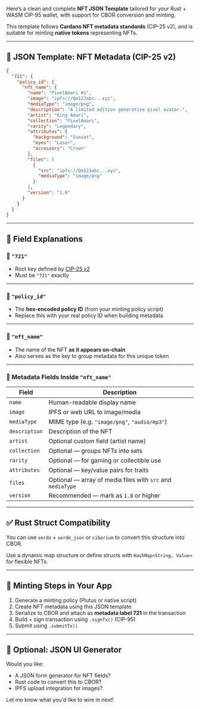 Here’s a clean and complete **NFT JSON Template** tailored for your Rust + WASM CIP-95 wallet, with support for CBOR conversion and minting.

This template follows **Cardano NFT metadata standards** (CIP-25 v2), and is suitable for minting **native tokens** representing NFTs.

---

## 🧾 JSON Template: NFT Metadata (CIP-25 v2)

```json
{
  "721": {
    "policy_id": {
      "nft_name": {
        "name": "PixelAmari #1",
        "image": "ipfs://Qm123abc...xyz",
        "mediaType": "image/png",
        "description": "A limited edition generative pixel avatar.",
        "artist": "King Amari",
        "collection": "PixelAmari",
        "rarity": "Legendary",
        "attributes": {
          "background": "Sunset",
          "eyes": "Laser",
          "accessory": "Crown"
        },
        "files": [
          {
            "src": "ipfs://Qm123abc...xyz",
            "mediaType": "image/png"
          }
        ],
        "version": "1.0"
      }
    }
  }
}
```

---

## 🧩 Field Explanations

### 🔹 `"721"`
- Root key defined by [CIP-25 v2](https://cips.cardano.org/cips/cip25/)
- Must be `"721"` exactly

---

### 🔹 `"policy_id"`
- The **hex-encoded policy ID** (from your minting policy script)
- Replace this with your real policy ID when building metadata

---

### 🔹 `"nft_name"`
- The name of the NFT **as it appears on-chain**
- Also serves as the key to group metadata for this unique token

---

### 🔹 Metadata Fields Inside `"nft_name"`

| Field         | Description |
|---------------|-------------|
| `name`        | Human-readable display name |
| `image`       | IPFS or web URL to image/media |
| `mediaType`   | MIME type (e.g. `"image/png"`, `"audio/mp3"`) |
| `description` | Description of the NFT |
| `artist`      | Optional custom field (artist name) |
| `collection`  | Optional — groups NFTs into sets |
| `rarity`      | Optional — for gaming or collectible use |
| `attributes`  | Optional — key/value pairs for traits |
| `files`       | Optional — array of media files with `src` and `mediaType` |
| `version`     | Recommended — mark as `1.0` or higher |

---

## ✅ Rust Struct Compatibility

You can use `serde` + `serde_json` or `ciborium` to convert this structure into CBOR.

Use a dynamic map structure or define structs with `HashMap<String, Value>` for flexible NFTs.

---

## 🧠 Minting Steps in Your App

1. Generate a minting policy (Plutus or native script)
2. Create NFT metadata using this JSON template
3. Serialize to CBOR and attach as **metadata label 721** in the transaction
4. Build + sign transaction using `.signTx()` (CIP-95)
5. Submit using `.submitTx()`

---

## 🧪 Optional: JSON UI Generator

Would you like:
- A JSON form generator for NFT fields?
- Rust code to convert this to CBOR?
- IPFS upload integration for images?

Let me know what you'd like to wire in next!
